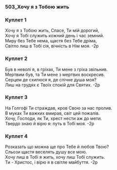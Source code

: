 ### 503_Хочу я з Тобою жить
### Куплет 1
Хочу я з Тобою жить, Спасе, Ти мій дорогий, <br/>Хочу я Тобі служить кожний день і час земний.<br/>Миру без Тебе нема, щастя без Тебе дріма, <br/>Світло лиш в Тобі сія, вічність в Нім моя. -2р
### Куплет 2
Був в неволі я, в гріхах, Ти мене з гріха звільнив. <br/>Мертвим був, та Ти мене з мертвих воскресив.<br/>Серцем де схилюся я, де спічне душа моя? <br/>Лиш на грудях є Твоїх спокій для Святих. -2р
### Куплет 3
На Голгофі Ти страждав, кров Свою за нас пролив. <br/>В муках Ти важких вмирав, світ цей пожалів.<br/>Хочу, Господи, як Ти, хрест нести аж до мети. <br/>Твердо знаю й вірю я: путь в Тобі моя. -2р
### Куплет 4
Розказать що можна ще про Тебе й любов Твою? <br/>Сльози щастя веселять душу все мою.<br/>Хочу лиш в Тобі я жить, хочу лиш Тобі служить. <br/>Ти - Христос, і вірю я в світле майбуття. -2р
